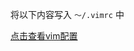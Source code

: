 将以下内容写入 `～/.vimrc` 中

[点击查看vim配置](https://gist.github.com/EchoZap/21f5ca99025356b458ada0773aa7783c)
 
 
 
 